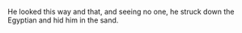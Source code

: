 He looked this way and that, and seeing no one, he struck down the Egyptian and hid him in the sand.
